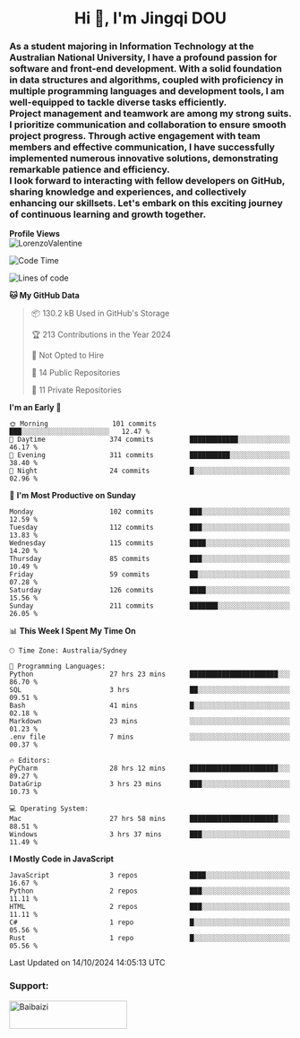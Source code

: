 <h1 align="center">Hi 👋, I'm Jingqi DOU</h1>
<h3 align="left">
As a student majoring in Information Technology at the Australian National University, I have a profound passion for software and front-end development. With a solid foundation in data structures and algorithms, coupled with proficiency in multiple programming languages and development tools, I am well-equipped to tackle diverse tasks efficiently. <br>
Project management and teamwork are among my strong suits. I prioritize communication and collaboration to ensure smooth project progress. Through active engagement with team members and effective communication, I have successfully implemented numerous innovative solutions, demonstrating remarkable patience and efficiency.<br>
I look forward to interacting with fellow developers on GitHub, sharing knowledge and experiences, and collectively enhancing our skillsets. Let's embark on this exciting journey of continuous learning and growth together.
</h3>

**Profile Views**<br>
<img src="https://count.getloli.com/get/@:name" alt="LorenzoValentine" theme="rule34" />


<!--START_SECTION:waka-->
![Code Time](http://img.shields.io/badge/Code%20Time-1%2C021%20hrs%2017%20mins-blue)

![Lines of code](https://img.shields.io/badge/From%20Hello%20World%20I%27ve%20Written-396.8%20thousand%20lines%20of%20code-blue)

**🐱 My GitHub Data** 

> 📦 130.2 kB Used in GitHub's Storage 
 > 
> 🏆 213 Contributions in the Year 2024
 > 
> 🚫 Not Opted to Hire
 > 
> 📜 14 Public Repositories 
 > 
> 🔑 11 Private Repositories 
 > 
**I'm an Early 🐤** 

```text
🌞 Morning                101 commits         ███░░░░░░░░░░░░░░░░░░░░░░   12.47 % 
🌆 Daytime                374 commits         ████████████░░░░░░░░░░░░░   46.17 % 
🌃 Evening                311 commits         ██████████░░░░░░░░░░░░░░░   38.40 % 
🌙 Night                  24 commits          █░░░░░░░░░░░░░░░░░░░░░░░░   02.96 % 
```
📅 **I'm Most Productive on Sunday** 

```text
Monday                   102 commits         ███░░░░░░░░░░░░░░░░░░░░░░   12.59 % 
Tuesday                  112 commits         ███░░░░░░░░░░░░░░░░░░░░░░   13.83 % 
Wednesday                115 commits         ████░░░░░░░░░░░░░░░░░░░░░   14.20 % 
Thursday                 85 commits          ███░░░░░░░░░░░░░░░░░░░░░░   10.49 % 
Friday                   59 commits          ██░░░░░░░░░░░░░░░░░░░░░░░   07.28 % 
Saturday                 126 commits         ████░░░░░░░░░░░░░░░░░░░░░   15.56 % 
Sunday                   211 commits         ███████░░░░░░░░░░░░░░░░░░   26.05 % 
```


📊 **This Week I Spent My Time On** 

```text
🕑︎ Time Zone: Australia/Sydney

💬 Programming Languages: 
Python                   27 hrs 23 mins      ██████████████████████░░░   86.70 % 
SQL                      3 hrs               ██░░░░░░░░░░░░░░░░░░░░░░░   09.51 % 
Bash                     41 mins             █░░░░░░░░░░░░░░░░░░░░░░░░   02.18 % 
Markdown                 23 mins             ░░░░░░░░░░░░░░░░░░░░░░░░░   01.23 % 
.env file                7 mins              ░░░░░░░░░░░░░░░░░░░░░░░░░   00.37 % 

🔥 Editors: 
PyCharm                  28 hrs 12 mins      ██████████████████████░░░   89.27 % 
DataGrip                 3 hrs 23 mins       ███░░░░░░░░░░░░░░░░░░░░░░   10.73 % 

💻 Operating System: 
Mac                      27 hrs 58 mins      ██████████████████████░░░   88.51 % 
Windows                  3 hrs 37 mins       ███░░░░░░░░░░░░░░░░░░░░░░   11.49 % 
```

**I Mostly Code in JavaScript** 

```text
JavaScript               3 repos             ████░░░░░░░░░░░░░░░░░░░░░   16.67 % 
Python                   2 repos             ███░░░░░░░░░░░░░░░░░░░░░░   11.11 % 
HTML                     2 repos             ███░░░░░░░░░░░░░░░░░░░░░░   11.11 % 
C#                       1 repo              █░░░░░░░░░░░░░░░░░░░░░░░░   05.56 % 
Rust                     1 repo              █░░░░░░░░░░░░░░░░░░░░░░░░   05.56 % 
```




 Last Updated on 14/10/2024 14:05:13 UTC
<!--END_SECTION:waka-->

<!-- [![willianrod's wakatime stats](https://github-readme-stats.vercel.app/api/wakatime?username=lorenzoval2050)](https://github.com/anuraghazra/github-readme-stats) -->


<h3 align="left">Support:</h3>
<p><a href="https://www.buymeacoffee.com/Baibaizi"> <img align="left" src="https://cdn.buymeacoffee.com/buttons/v2/default-yellow.png" height="50" width="210" alt="Baibaizi" /></a></p><br><br>
